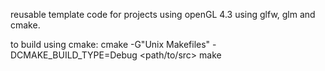 reusable template code for projects using openGL 4.3 using glfw, glm and cmake.

to build using cmake:
cmake -G"Unix Makefiles" -DCMAKE_BUILD_TYPE=Debug <path/to/src>
make

